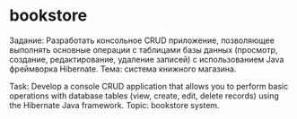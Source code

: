 # bookstore

Задание:
Разработать консольное CRUD приложение, позволяющее выполнять основные операции с таблицами базы данных (просмотр, создание, редактирование, удаление записей) с использованием Java фреймворка Hibernate. 
Тема: система книжного магазина.

Task:
Develop a console CRUD application that allows you to perform basic operations with database tables (view, create, edit, delete records) using the Hibernate Java framework.
Topic: bookstore system.
